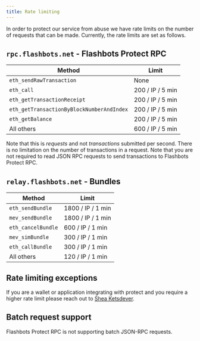 ```yaml
---
title: Rate limiting
---
```


In order to protect our service from abuse we have rate limits on the number of requests that can be made. Currently, the rate limits are set as follows.

## `rpc.flashbots.net` - Flashbots Protect RPC

| Method                                     | Limit             |
|--------------------------------------------|-------------------|
| `eth_sendRawTransaction`                   | None              |
| `eth_call`                                 | 200 / IP / 5 min  |
| `eth_getTransactionReceipt`                | 200 / IP / 5 min  |
| `eth_getTransactionByBlockNumberAndIndex`  | 200 / IP / 5 min  |
| `eth_getBalance`                           | 200 / IP / 5 min  |
| All others                                 | 600 / IP / 5 min  |

Note that this is _requests_ and not _transactions_ submitted per second. There is no limitation on the number of transactions in a request. Note that you are not required to read JSON RPC requests to send transactions to Flashbots Protect RPC.

## `relay.flashbots.net` - Bundles

| Method              | Limit              |
|---------------------|--------------------|
| `eth_sendBundle`    | 1800 / IP / 1 min  |
| `mev_sendBundle`    | 1800 / IP / 1 min  |
| `eth_cancelBundle`  | 600 / IP / 1 min   |
| `mev_simBundle`     | 300 / IP / 1 min   |
| `eth_callBundle`    | 300 / IP / 1 min   |
| All others          | 120 / IP / 1 min   |

## Rate limiting exceptions

If you are a wallet or application integrating with protect and you require a higher rate limit please reach out to [Shea Ketsdever](https://twitter.com/SheaKetsdever).

## Batch request support

Flashbots Protect RPC is not supporting batch JSON-RPC requests.
